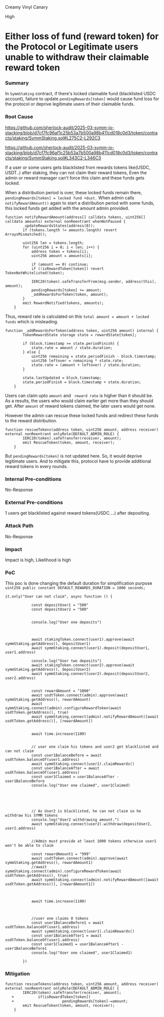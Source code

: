 Creamy Vinyl Canary

High

# Either loss of fund (reward token) for the Protocol or Legitimate users unable to  withdraw their claimable reward token

### Summary

In `SymmStaking` contract, if there's locked claimable fund (blacklisted USDC account), failure to update `pendingRewards[token]` would cause fund loss for the protocol or deprive legitimate users of their claimable funds.

### Root Cause

https://github.com/sherlock-audit/2025-03-symm-io-stacking/blob/d7cf7fc96af1c25b53a7b500a98b411cd018c0d3/token/contracts/staking/SymmStaking.sol#L275C2-L292C3

https://github.com/sherlock-audit/2025-03-symm-io-stacking/blob/d7cf7fc96af1c25b53a7b500a98b411cd018c0d3/token/contracts/staking/SymmStaking.sol#L343C2-L346C3

If a user or some users gets blacklisted from rewards tokens like(USDC, USDT..) after staking, they can not claim their reward tokens, Even the admin or reward manager can't force this claim and these funds gets locked.

When a distribution period is over, these locked funds remain there, `pendingRewards[token] = locked fund +dust.`  When admin calls  `notifyRewardAmount()` again to start a distribution period with some funds, this locked funds get added with the amount admin provided.
```solidity
function notifyRewardAmount(address[] calldata tokens, uint256[] calldata amounts) external nonReentrant whenNotPaused {
		_updateRewardsStates(address(0));
		if (tokens.length != amounts.length) revert ArraysMismatched();

		uint256 len = tokens.length;
		for (uint256 i = 0; i < len; i++) {
			address token = tokens[i];
			uint256 amount = amounts[i];

			if (amount == 0) continue;
			if (!isRewardToken[token]) revert TokenNotWhitelisted(token);

			IERC20(token).safeTransferFrom(msg.sender, address(this), amount);
			pendingRewards[token] += amount;
			_addRewardsForToken(token, amount);
		}
		emit RewardNotified(tokens, amounts);
	}

```
Thus, reward rate is calculated on this `total amount = amount + locked funds` which is misleading.
```solidity
function _addRewardsForToken(address token, uint256 amount) internal {
		TokenRewardState storage state = rewardState[token];

		if (block.timestamp >= state.periodFinish) {
			state.rate = amount / state.duration;
		} else {
			uint256 remaining = state.periodFinish - block.timestamp;
			uint256 leftover = remaining * state.rate;
			state.rate = (amount + leftover) / state.duration;
		}

		state.lastUpdated = block.timestamp;
		state.periodFinish = block.timestamp + state.duration;
	}
```
 Users can claim upto `amount`  and  ` reward rate` is higher than it should be. As a results, the users who would claim earlier get more than they should get. After `amount` of reward tokens claimed, the later users would get none.

However the admin can rescue these locked funds and redirect these funds to the reward distribution.
```solidity
function rescueTokens(address token, uint256 amount, address receiver) external nonReentrant onlyRole(DEFAULT_ADMIN_ROLE) {
		IERC20(token).safeTransfer(receiver, amount);
		emit RescueToken(token, amount, receiver);
	}
```
But `pendingRewards[token]` is not updated here. So, it would deprive legitimate users. And to mitigate this, protocol have to provide additional reward tokens in every rounds.

### Internal Pre-conditions

No-Response

### External Pre-conditions

1 users get blacklisted against reward tokens(USDC....) after depositing.

### Attack Path

No-Response

### Impact

Impact is high, Likelihood is  high

### PoC

This poc is done changing the default duration for simplification purpose
`uint256 public constant DEFAULT_REWARDS_DURATION = 1000 seconds;`

```solidity
it.only("User can not claim", async function () {

			const depositUser1 = "500"
			const depositUser2 = "500"


			console.log("User one deposits")



			await stakingToken.connect(user1).approve(await symmStaking.getAddress(), depositUser1)
			await symmStaking.connect(user1).deposit(depositUser1, user1.address)

			console.log("User two deposits")
			await stakingToken.connect(user2).approve(await symmStaking.getAddress(), depositUser2)
			await symmStaking.connect(user2).deposit(depositUser2, user2.address)


			const rewardAmount = "1000"
			await usdtToken.connect(admin).approve(await symmStaking.getAddress(), rewardAmount)
			await symmStaking.connect(admin).configureRewardToken(await usdtToken.getAddress(), true)
			await symmStaking.connect(admin).notifyRewardAmount([await usdtToken.getAddress()], [rewardAmount])
			

			await time.increase(1100)


			// user one claim his tokens and user2 get blacklisted and can not claim
			const user1BalanceBefore = await usdtToken.balanceOf(user1.address)
			await symmStaking.connect(user1).claimRewards()
			const user1BalanceAfter = await usdtToken.balanceOf(user1.address)
			const user1Claimed = user1BalanceAfter - user1BalanceBefore
			console.log("User one claimed", user1Claimed)





			// As User2 is blacklisted, he can not claim so he withdraw his SYMM tokens
			console.log("User2 withdrawing amount.")
			await symmStaking.connect(user2).withdraw(depositUser2, user2.address)


			//Admin must provide at least 1000 tokens otherwise user1 won't be able to claim

			const rewardAmount1 = "999"
			await usdtToken.connect(admin).approve(await symmStaking.getAddress(), rewardAmount1)
			//await symmStaking.connect(admin).configureRewardToken(await usdtToken.getAddress(), true)
			await symmStaking.connect(admin).notifyRewardAmount([await usdtToken.getAddress()], [rewardAmount1])



			await time.increase(1100)



			//user one claims 0 tokens
			const user1BalanceBefore1 = await usdtToken.balanceOf(user1.address)
			await symmStaking.connect(user1).claimRewards()
			const user1BalanceAfter1 = await usdtToken.balanceOf(user1.address)
			const user1Claimed1 = user1BalanceAfter1 - user1BalanceBefore1
			console.log("User one claimed", user1Claimed1)

		})

```

### Mitigation

```solidity
function rescueTokens(address token, uint256 amount, address receiver) external nonReentrant onlyRole(DEFAULT_ADMIN_ROLE) {
		IERC20(token).safeTransfer(receiver, amount);
   +           if(isRewardToken[token])
   +                      pendingRewards[token]-=amount;
		emit RescueToken(token, amount, receiver);
	}
```